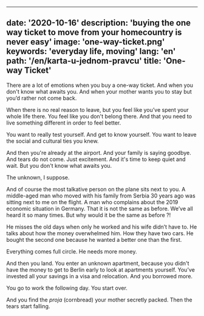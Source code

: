 ---
date: '2020-10-16'
description: 'buying the one way ticket to move from your homecountry is never easy'
image: 'one-way-ticket.png'
keywords: 'everyday life, moving'
lang: 'en'
path: '/en/karta-u-jednom-pravcu'
title: 'One-way Ticket'
------
There are a lot of emotions when you buy a one-way ticket. And when you don't know what awaits you. And when your mother wants you to stay but you’d rather not come back.

When there is no real reason to leave, but you feel like you’ve spent your whole life there. You feel like you don't belong there. And that you need to live something different in order to feel better.

You want to really test yourself. And get to know yourself. You want to leave the social and cultural ties you knew.

And then you're already at the airport. And your family is saying goodbye. And tears do not come. Just excitement. And it's time to keep quiet and wait. But you don't know what awaits you.

The unknown, I suppose.

And of course the most talkative person on the plane sits next to you. A middle-aged man who moved with his family from Serbia 30 years ago was sitting next to me on the flight. A man who complains about the 2019 economic situation in Germany. That it is not the same as before. We’ve all heard it so many times. But why would it be the same as before ?!

He misses the old days when only he worked and his wife didn’t have to. He talks about how the money overwhelmed him. How they have two cars. He bought the second one because he wanted a better one than the first.

Everything comes full circle. He needs more money.

And then you land. You enter an unknown apartment, because you didn't have the money to get to Berlin early to look at apartments yourself. You’ve invested all your savings in a visa and relocation. And you borrowed more.

You go to work the following day. You start over.

And you find the <i>proja</i> (cornbread) your mother secretly packed. Then the tears start falling.
